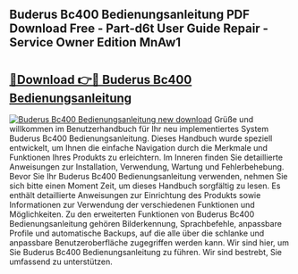 ## Buderus Bc400 Bedienungsanleitung PDF Download Free - Part-d6t User Guide Repair - Service Owner Edition MnAw1

# <h2><a href="http://df46iy.blite.top/?on=Buderus+Bc400+Bedienungsanleitung">🔗Download 👉🔴 Buderus Bc400 Bedienungsanleitung</a></h2>

[![Buderus Bc400 Bedienungsanleitung new download](https://i.imgur.com/lujVjoI.png)](http://df46iy.blite.top/?on=Buderus+Bc400+Bedienungsanleitung)
Grüße und willkommen im Benutzerhandbuch für Ihr neu implementiertes System Buderus Bc400 Bedienungsanleitung. Dieses Handbuch wurde speziell entwickelt, um Ihnen die einfache Navigation durch die Merkmale und Funktionen Ihres Produkts zu erleichtern. Im Inneren finden Sie detaillierte Anweisungen zur Installation, Verwendung, Wartung und Fehlerbehebung. Bevor Sie Ihr Buderus Bc400 Bedienungsanleitung verwenden, nehmen Sie sich bitte einen Moment Zeit, um dieses Handbuch sorgfältig zu lesen. Es enthält detaillierte Anweisungen zur Einrichtung des Produkts sowie Informationen zur Verwendung der verschiedenen Funktionen und Möglichkeiten. Zu den erweiterten Funktionen von Buderus Bc400 Bedienungsanleitung gehören Bilderkennung, Sprachbefehle, anpassbare Profile und automatische Backups, auf die alle über die schlanke und anpassbare Benutzeroberfläche zugegriffen werden kann. Wir sind hier, um Sie Buderus Bc400 Bedienungsanleitung zu führen. Wir sind bestrebt, Sie umfassend zu unterstützen.
